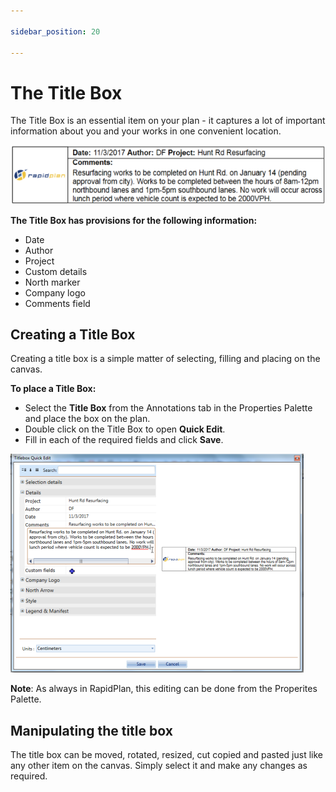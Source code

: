 ```yaml
---

sidebar_position: 20

---
```

# The Title Box

The Title Box is an essential item on your plan - it captures a lot of important information about you and your works in one convenient location.

![Example_of_a_Title_Box](./assets/Example_of_a_Title_Box.png)

**The Title Box has provisions for the following information:**

- Date
- Author
- Project
- Custom details
- North marker
- Company logo
- Comments field

## Creating a Title Box

Creating a title box is a simple matter of selecting, filling and placing on the canvas.

**To place a Title Box:**

- Select the **Title Box** from the Annotations tab in the Properties Palette and place the box on the plan.
- Double click on the Title Box to open **Quick Edit**.
- Fill in each of the required fields and click **Save**.

![Filling_in_the_Title_Box_in_Quick_Edit](./assets/Filling_in_the_Title_Box_in_Quick_Edit.png)

 **Note**: As always in RapidPlan, this editing can be done from the Properites Palette.

## Manipulating the title box

The title box can be moved, rotated, resized, cut copied and pasted just like any other item on the canvas. Simply select it and make any changes as required.
